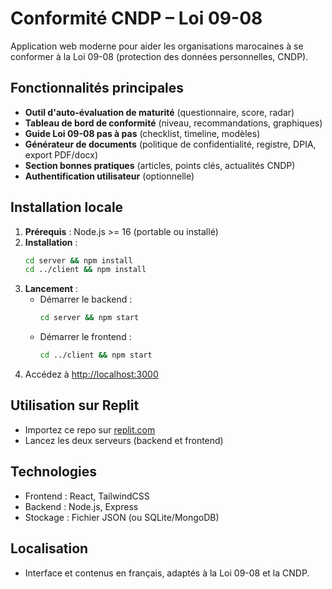 # Conformité CNDP – Loi 09-08

Application web moderne pour aider les organisations marocaines à se conformer à la Loi 09-08 (protection des données personnelles, CNDP).

## Fonctionnalités principales
- **Outil d'auto-évaluation de maturité** (questionnaire, score, radar)
- **Tableau de bord de conformité** (niveau, recommandations, graphiques)
- **Guide Loi 09-08 pas à pas** (checklist, timeline, modèles)
- **Générateur de documents** (politique de confidentialité, registre, DPIA, export PDF/docx)
- **Section bonnes pratiques** (articles, points clés, actualités CNDP)
- **Authentification utilisateur** (optionnelle)

## Installation locale
1. **Prérequis** : Node.js >= 16 (portable ou installé)
2. **Installation** :
   ```bash
   cd server && npm install
   cd ../client && npm install
   ```
3. **Lancement** :
   - Démarrer le backend :
     ```bash
     cd server && npm start
     ```
   - Démarrer le frontend :
     ```bash
     cd ../client && npm start
     ```
4. Accédez à [http://localhost:3000](http://localhost:3000)

## Utilisation sur Replit
- Importez ce repo sur [replit.com](https://replit.com/)
- Lancez les deux serveurs (backend et frontend)

## Technologies
- Frontend : React, TailwindCSS
- Backend : Node.js, Express
- Stockage : Fichier JSON (ou SQLite/MongoDB)

## Localisation
- Interface et contenus en français, adaptés à la Loi 09-08 et la CNDP. 